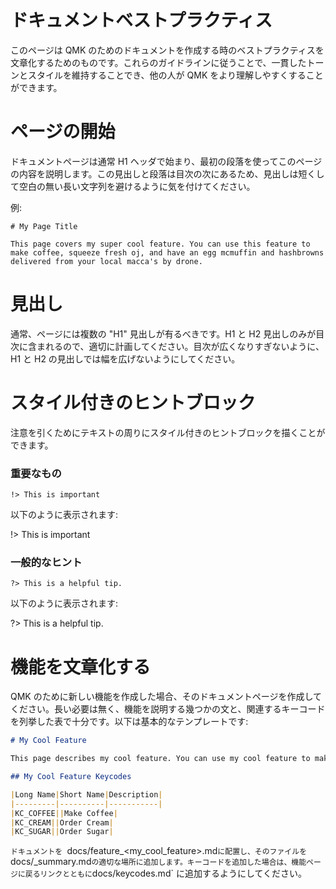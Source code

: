# ドキュメントベストプラクティス

<!---
  original document: 0.9.19:docs/documentation_best_practices.md
  git diff 0.9.19 HEAD -- docs/documentation_best_practices.md | cat
-->

このページは QMK のためのドキュメントを作成する時のベストプラクティスを文章化するためのものです。これらのガイドラインに従うことで、一貫したトーンとスタイルを維持することでき、他の人が QMK をより理解しやすくすることができます。

# ページの開始

ドキュメントページは通常 H1 ヘッダで始まり、最初の段落を使ってこのページの内容を説明します。この見出しと段落は目次の次にあるため、見出しは短くして空白の無い長い文字列を避けるように気を付けてください。

例:

```
# My Page Title

This page covers my super cool feature. You can use this feature to make coffee, squeeze fresh oj, and have an egg mcmuffin and hashbrowns delivered from your local macca's by drone.
```

# 見出し

通常、ページには複数の "H1" 見出しが有るべきです。H1 と H2 見出しのみが目次に含まれるので、適切に計画してください。目次が広くなりすぎないように、H1 と H2 の見出しでは幅を広げないようにしてください。

# スタイル付きのヒントブロック

注意を引くためにテキストの周りにスタイル付きのヒントブロックを描くことができます。

### 重要なもの

```
!> This is important
```

以下のように表示されます:

!> This is important

### 一般的なヒント

```
?> This is a helpful tip.
```

以下のように表示されます:

?> This is a helpful tip.


# 機能を文章化する

QMK のために新しい機能を作成した場合、そのドキュメントページを作成してください。長い必要は無く、機能を説明する幾つかの文と、関連するキーコードを列挙した表で十分です。以下は基本的なテンプレートです:

```markdown
# My Cool Feature

This page describes my cool feature. You can use my cool feature to make coffee and order cream and sugar to be delivered via drone.

## My Cool Feature Keycodes

|Long Name|Short Name|Description|
|---------|----------|-----------|
|KC_COFFEE||Make Coffee|
|KC_CREAM||Order Cream|
|KC_SUGAR||Order Sugar|
```

`ドキュメントを `docs/feature_<my_cool_feature>.md` に配置し、そのファイルを `docs/_summary.md` の適切な場所に追加します。キーコードを追加した場合は、機能ページに戻るリンクとともに `docs/keycodes.md` に追加するようにしてください。
